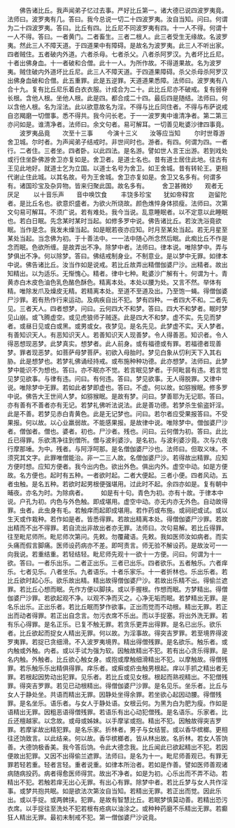 <!-- { "loadSidebar": true } -->
　　佛告诸比丘。我声闻弟子忆过去事。严好比丘第一。诸大德已说四波罗夷竟。法师曰。波罗夷有几。答曰。我今总说一切二十四波罗夷。汝自当知。问曰。何谓为二十四波罗夷。答曰。比丘有四。比丘尼不同波罗夷有四。十一人不得。何谓十一人不得。答曰。一者黄门。二者畜生。三者二根人。此三者受生无缘故。名波罗夷。然此三人不障天道。于四道果中有障碍。是故名为波罗夷。此三人不听出家。四者贼住。五者破内外道。六者杀母。七者杀父。八者杀阿罗汉。九者坏比丘尼。十者出佛身血。十一者破和合僧。此十一人。为所作故。不得道果故。名为波罗夷。贼住破内外道坏比丘尼。此三人不障天道。于四道果障碍。杀父杀母杀阿罗汉出佛身血破和合僧。此五重罪。此是五逆罪。天道道果悉障。法师曰。波罗夷有八合十九。复有比丘尼乐着白衣衣服。计成合为二十。此比丘尼亦不破戒。复有弱脊长根。含他人根。坐他人根。此是四。都合成二十四。最后四是随结。法师曰。何以含他人根。名为淫法。此以欲意故名为淫。不得与比丘同住者。不得与布萨说戒自恣羯磨一切僧事。悉不得共。我今问长老。于一一波罗夷中谁清净者。第二第三亦问如是。谁清净者。法师曰。余文句者。易可解耳。一切善见毗婆沙律四事竟。
　　波罗夷品竟　　次至十三事
　　今演十三义　　汝等应当知
　　尔时世尊游舍卫城。尔时者。为声闻弟子结戒时。非世间时也。游者。有四。何谓为四。一者行。二者住。三者坐。四者卧。以此四法。是名游。譬如世人言王出游。若到戏处或行住坐卧佛游舍卫亦复如是。舍卫者。是道士名也。昔有道士居住此地。往古有王见此地好。就道士乞为立国。以道士名号为舍卫。如王舍城。昔有转轮王。更相代谢止住此城。以其名故。号为王舍城。舍卫亦复如是。舍卫又名多有。何谓多有。诸国珍宝及杂异物。皆来归聚此国。故名多有。
　　舍卫甚微妙　　观者无厌足
　　以十音乐声　　音中唤饮食
　　丰饶多珍宝　　犹如帝释宫
　　迦留陀者。是比丘名也。欲意炽盛者。为欲火所烧故。颜色燋悴身体损瘦。法师曰。次第文句易可解耳。不须广说。若有难处。我今当说。乱意睡眠者。以不定意以此睡眠也。若白日眠。先念某时某时当起。如修多罗中说。佛告诸比丘。若汝洗浴竟欲眠。当作是念。我发未燥当起。如是眠若夜亦应知。时月至某处当起。若无月星至某处当起。当念佛为初。于十善法中。一一法中随心所念然后眠。此痴比丘不作是念而眠。色欲所缠。是故弄出不净。除梦中者。法师曰。律本说。唯除梦中。弄与梦俱出不净。何以除梦。答曰。佛结戒制身业。不制意业。是以梦中无罪。如律本中说。佛告诸比丘。汝当作如是说戒。若比丘故弄出精僧伽婆尸沙。出精者。故出知精出。以为适乐。无惭愧心。精者。律中七种。毗婆沙广解有十。何谓为十。青黄赤白木皮色油色乳色酪色酥色。精离本处。本处以腰为处。又言不然。举体有精。唯除发爪及燥皮无精。若精离本处。至道不至道及出。乃至饱一蝇。得僧伽婆尸沙罪。若有热作行来运动。及病疾自出不犯。梦有四种。一者四大不和。二者先见。三者天人。四者想梦。问曰。云何四大不和梦。答曰。四大不和梦者。眠时梦见山崩。或飞腾虚空。或见虎狼师子贼逐。此是四大不和梦。虚不实。先见而梦者。或昼日见或白或黑。或男或女。夜梦见。是名先见。此梦虚不实。天人梦者。有善知识天人。有恶知识天人。若善知识天人现善梦。令人得善恶。知识者。令人得恶想现恶梦。此梦真实。想梦者。此人前身。或有福德或有罪。若福德者现善梦。罪者现恶梦。如菩萨母梦菩萨。初欲入母胎时。梦见白象从忉利天下入其右胁。此是想梦也。若梦礼佛诵经持戒。或布施种种功德。此亦想梦。法师曰。此梦梦中能识不为想也。答曰。亦不眠亦不觉。若言眠见梦者。于阿毗昙有违。若言觉见梦见欲事。与律有违。问曰。有何违。答曰。梦见欲事。无人得脱罪。又律中说。唯除梦中无罪。若如此者梦即虚也。答曰。不虚。何以故。如猕猴眠。修多罗中说。佛告大王世间人梦。如猕猴眠。是故有梦。问曰。梦善耶为无记耶。答曰。亦有善有不善者亦有无记。若梦礼佛听法说法。此是善功德。若梦杀生偷盗奸淫。此是不善。若梦见赤白青黄色。此是无记梦也。问曰。若尔者应受果报答曰。不受果报。何以故。以心业羸弱故。不能感果报。是故律中说。唯除梦中。僧伽婆尸沙者。僧伽者。僧也。婆者。初也。尸沙者。残也。问曰。云何僧为初。答曰。此比丘已得罪。乐欲清净往到僧所。僧与波利婆沙。是名初。与波利婆沙竟。次与六夜行摩那埵。为中。残者。与阿浮呵那。是名僧伽婆尸沙也。法师曰。但取义味。不须究其文字。此罪唯僧能治。非一二三人故。名僧伽婆尸沙。若得故出精罪。应知方便时想。应知方便者。我今出内色。欲出外色。俱出内外。虚空中动。如是方便故。名方便也。起时有五种。一者欲时起。二者大便起。三者小便。四者风动。五者虫触。是名五种。若欲时起男根便强堪用。过此时不起。余四亦如是。复有朝中晡夜。亦名为时。为除病者。
　　如是有十句。青色为初。亦有十故。于律本中说。户孔为初。内色与外色触。即成堪用。虚空中动。亦无内亦无外色。自动故得罪。虫者。此虫身有毛。若触痒而起即成堪用。若作药或布施。或祠祀或试。或以生天或作栽种。若作如是者。皆悉得罪。若故出精离本处。得僧伽婆尸沙罪。若故出精而不出不得罪。若自流出非故出者亦无罪。法师曰。次句易解。若比丘得罪。往至毗尼师所。毗尼师次第问。先敕。勿覆藏语。先敕。我如医师汝如病者。而实头痛而假言脚痛。医师设药病亦不差。即呵责言。师无验不解设药。是故汝可一一向我说。若重结重。若轻结轻。毗尼师先观十一欲十一方便。问曰。何谓为十一欲。答曰。一者乐出乐。二者正出乐。三者已出乐。四者欲乐。五者触乐。六者痒乐。七者见乐。八者坐乐。九者语乐。十者乐家乐。十一者折林也。乐出乐者。若比丘欲时起心乐。欲乐故出精。精出故得僧伽婆尸沙。若故出乐精不出。得偷兰遮罪。若比丘心想而眠。先作方便以脚挟。或以手握根。作想而眠。方梦精出。得僧伽婆尸沙罪。若欲起观不净。以观不净而灭之。心净无垢而眠。若梦精出无罪。是名乐出乐。正出乐者。若比丘眠而梦作欲事。正出而觉而不动根。精出无罪。若正出而动者得罪。若正出自念言。勿污衣席不乐出。而以手捉塞。将出外洗无罪。若有乐心得罪。是名正乐。已复不触无罪。若贪乐更弄出得罪。是名已出乐。欲乐者。比丘欲起而捉女人精出无罪。何以故。为淫事故。得突吉罗罪。若至境界得波罗夷罪。若捉已贪细滑。不入波罗夷境界。精出得僧残罪。是名欲乐。触乐者。或内触或外触。内者。或以手试为强为软。因触故精出不犯。若有出心贪乐得罪。是名内触。外触者。比丘欲心触女身。或抱或摩触细滑精出不犯。以摩触故。得僧残罪。若乐触乐乐出精俱得罪。痒乐者。或癣或疥虫触男根起。痒以手抓之精出者无罪。若根起因势动出犯罪。见乐者。若比丘或见女根。根起而熟视精出。不犯僧残罪。得突吉罗罪。若见已动根精出。得僧伽婆尸沙罪。是名见乐。坐乐者。比丘与女人于静处坐。共语而精出无罪。因静处坐得余罪。若坐欲心起因动腰。得僧残罪。是名坐乐。语乐者。与女人于静处语。女根云何。为黑为白为肥为瘦。作如是语精出无罪。因粗恶语得僧残罪。若语乐有出心动犯僧残。是名语乐。乐家者。比丘还檀越家。以念故。或母或姊妹。以手摩挲或抱。精出不犯。因触故得突吉罗罪。若摩挲故出精犯罪。是名乐家。折林者。男子与女结誓。或以香华槟榔。更相往还饷致言。以此结亲。何以故。香华槟榔者。皆从林出故。名折林。若女人答饷善。大德饷极香美。我今答后饷。令此大德念我。比丘闻此已欲起精出不犯。若因便故出犯罪。又因不出得偷兰遮罪。法师曰。是名为十一。毗尼师善观已。有罪无罪若轻若重。轻者言轻。重者说重。如律本所治者。若如是作善。譬如医师善观诸病随病投药。病者得愈医师得赏。故出不净者。如是为初。心乐出而不弄不动。若精出不犯。若触若痒无出心无罪。有出心有罪。除梦中者。若比丘梦与女人共作淫事。或梦共抱共眠。如是欲法次第汝自当知。若精出无罪。若正出而觉。因此乐出。或以手捉。或两髀挟。犯罪。是故有智慧比丘。若眠梦慎莫动善。若精出恐污衣席。以手捉往至洗处不犯若根有疮病以油涂之。或种种药磨不乐精出无罪。若癫狂人精出无罪。最初未制戒不犯。第一僧伽婆尸沙说竟。
